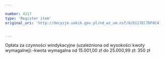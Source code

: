 ```yaml
---

number: 4217
type: 'Register item'
original_uri: 'http://decyzje.uokik.gov.pl/nd_wz_um.nsf/0/D117EC7DF0C410E9C1257B050034FA0D?OpenDocument'


---
```


Opłata za czynności windykacyjne (uzależniona od wysokości kwoty wymagalnej):-kwota wymagalna od 15.001,00 zł do 25.000,99 zł: 350 zł
